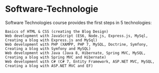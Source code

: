 # Software-Technologie
Software Technologies course provides the first steps in 5 technologies:

    Basics of HTML & CSS (creating the Blog Design)
    Web development with JavaScript (ES6, Node.js, Express.js, MySql, Creating a blog with Express.js and MySql)
    Web development with PHP (XAMPP, PHP 7, MySQL, Doctrine, Symfony, Creating a blog with Symfony and MySQL)
    Web development with Java (Java 8, Hibernate, Spring MVC, MySQL, Creating a blog with Spring MVC and Hibernate)
    Web development with C# (C# 7, Entity Framework, ASP.NET MVC, MySQL, Creating a blog with ASP.NET MVC and EF)
